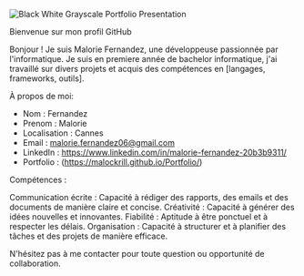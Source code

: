 ![Black White Grayscale Portfolio Presentation](https://github.com/user-attachments/assets/0bee1b1e-89ba-4044-b782-22652b78ec1c)

Bienvenue sur mon profil GitHub


Bonjour ! Je suis Malorie Fernandez, une développeuse passionnée par l'informatique. 
Je suis en premiere année de bachelor informatique, j'ai travaillé sur divers projets et acquis des compétences en [langages, frameworks, outils].


 À propos de moi:

- Nom : Fernandez
- Prenom : Malorie
- Localisation : Cannes
- Email : malorie.fernandez06@gmail.com
- LinkedIn : https://www.linkedin.com/in/malorie-fernandez-20b3b9311/
- Portfolio : (https://malockrill.github.io/Portfolio/)

  

Compétences :

Communication écrite : Capacité à rédiger des rapports, des emails et des documents de manière claire et concise. 
Créativité : Capacité à générer des idées nouvelles et innovantes. 
Fiabilité : Aptitude à être ponctuel et à respecter les délais. 
Organisation : Capacité à structurer et à planifier des tâches et des projets de manière efficace.

  







N'hésitez pas à me contacter pour toute question ou opportunité de collaboration.

